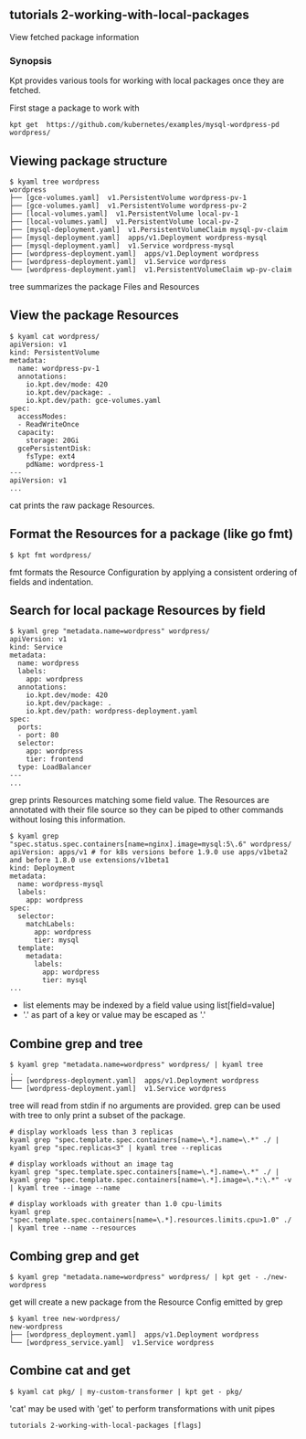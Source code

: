 ## tutorials 2-working-with-local-packages

View fetched package information

### Synopsis

Kpt provides various tools for working with local packages once they are fetched.

  First stage a package to work with

	kpt get  https://github.com/kubernetes/examples/mysql-wordpress-pd wordpress/

## Viewing package structure

	$ kyaml tree wordpress
	wordpress
	├── [gce-volumes.yaml]  v1.PersistentVolume wordpress-pv-1
	├── [gce-volumes.yaml]  v1.PersistentVolume wordpress-pv-2
	├── [local-volumes.yaml]  v1.PersistentVolume local-pv-1
	├── [local-volumes.yaml]  v1.PersistentVolume local-pv-2
	├── [mysql-deployment.yaml]  v1.PersistentVolumeClaim mysql-pv-claim
	├── [mysql-deployment.yaml]  apps/v1.Deployment wordpress-mysql
	├── [mysql-deployment.yaml]  v1.Service wordpress-mysql
	├── [wordpress-deployment.yaml]  apps/v1.Deployment wordpress
	├── [wordpress-deployment.yaml]  v1.Service wordpress
	└── [wordpress-deployment.yaml]  v1.PersistentVolumeClaim wp-pv-claim

  tree summarizes the package Files and Resources

## View the package Resources

	$ kyaml cat wordpress/
	apiVersion: v1
	kind: PersistentVolume
	metadata:
	  name: wordpress-pv-1
	  annotations:
		io.kpt.dev/mode: 420
		io.kpt.dev/package: .
		io.kpt.dev/path: gce-volumes.yaml
	spec:
	  accessModes:
	  - ReadWriteOnce
	  capacity:
		storage: 20Gi
	  gcePersistentDisk:
		fsType: ext4
		pdName: wordpress-1
	---
	apiVersion: v1
	...

  cat prints the raw package Resources.

## Format the Resources for a package (like go fmt)

	$ kpt fmt wordpress/

  fmt formats the Resource Configuration by applying a consistent ordering of fields
  and indentation.

## Search for local package Resources by field

	$ kyaml grep "metadata.name=wordpress" wordpress/
	apiVersion: v1
	kind: Service
	metadata:
	  name: wordpress
	  labels:
		app: wordpress
	  annotations:
		io.kpt.dev/mode: 420
		io.kpt.dev/package: .
		io.kpt.dev/path: wordpress-deployment.yaml
	spec:
	  ports:
	  - port: 80
	  selector:
		app: wordpress
		tier: frontend
	  type: LoadBalancer
	---
	...

  grep prints Resources matching some field value.  The Resources are annotated with their
  file source so they can be piped to other commands without losing this information.

	$ kyaml grep "spec.status.spec.containers[name=nginx].image=mysql:5\.6" wordpress/
	apiVersion: apps/v1 # for k8s versions before 1.9.0 use apps/v1beta2  and before 1.8.0 use extensions/v1beta1
	kind: Deployment
	metadata:
	  name: wordpress-mysql
	  labels:
		app: wordpress
	spec:
	  selector:
		matchLabels:
		  app: wordpress
		  tier: mysql
	  template:
		metadata:
		  labels:
			app: wordpress
			tier: mysql
	...

  - list elements may be indexed by a field value using list[field=value]
  - '.' as part of a key or value may be escaped as '\.'

## Combine grep and tree

	$ kyaml grep "metadata.name=wordpress" wordpress/ | kyaml tree
	.
	├── [wordpress-deployment.yaml]  apps/v1.Deployment wordpress
	└── [wordpress-deployment.yaml]  v1.Service wordpress

  tree will read from stdin if no arguments are provided.  grep can be used with
  tree to only print a subset of the package.

	# display workloads less than 3 replicas
	kyaml grep "spec.template.spec.containers[name=\.*].name=\.*" ./ | kyaml grep "spec.replicas<3" | kyaml tree --replicas

	# display workloads without an image tag
	kyaml grep "spec.template.spec.containers[name=\.*].name=\.*" ./ |  kyaml grep "spec.template.spec.containers[name=\.*].image=\.*:\.*" -v | kyaml tree --image --name

	# display workloads with greater than 1.0 cpu-limits
	kyaml grep "spec.template.spec.containers[name=\.*].resources.limits.cpu>1.0" ./ | kyaml tree --name --resources

## Combing grep and get

	$ kyaml grep "metadata.name=wordpress" wordpress/ | kpt get - ./new-wordpress

  get will create a new package from the Resource Config emitted by grep

	$ kyaml tree new-wordpress/
	new-wordpress
	├── [wordpress_deployment.yaml]  apps/v1.Deployment wordpress
	└── [wordpress_service.yaml]  v1.Service wordpress

## Combine cat and get

	$ kyaml cat pkg/ | my-custom-transformer | kpt get - pkg/

'cat' may be used with 'get' to perform transformations with unit pipes


```
tutorials 2-working-with-local-packages [flags]
```
